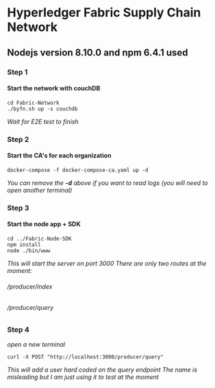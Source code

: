 # Hyperledger Fabric Supply Chain Network
## Nodejs version 8.10.0 and npm 6.4.1 used

### Step 1
#### Start the network with couchDB
```
cd Fabric-Network
./byfn.sh up -s couchdb
```
*Wait for E2E test to finish*
### Step 2
#### Start the CA's for each organization
```
docker-compose -f docker-compose-ca.yaml up -d
```
*You can remove the **-d** above if you want to read logs (you will need to open another terminal)*
### Step 3
#### Start the node app + SDK
```
cd ../Fabric-Node-SDK
npm install
node ./bin/www
```
*This will start the server on port 3000*
*There are only two routes at the moment:*
  ###### /producer/index
  ###### /producer/query
  
### Step 4
*open a new terminal*
```
curl -X POST "http://localhost:3000/producer/query"
```
*This will add a user hard coded on the query endpoint*
*The name is misleading but I am just using it to test at the moment*
